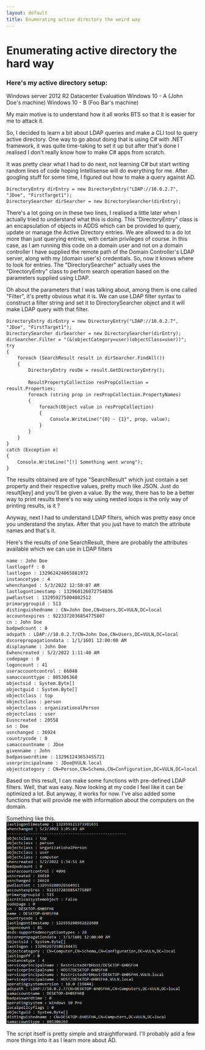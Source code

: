 ```yaml
---
layout: default
title: Enumerating active directory the weird way
---
```


# Enumerating active directory the hard way

### Here's my active directory setup:

Windows server 2012 R2 Datacenter Evaluation
Windows 10 - A (John Doe's machine)
Windows 10 - B (Foo Bar's machine)

My main motive is to understand how it all works BTS so that it is easier for me to attack it.

So, I decided to learn a bit about LDAP queries and make a CLI tool to query active directory. One way to go about doing that is using C# with .NET framework, it was quite time-taking to set it up but after that's done I realised I don't really know how to make C# apps from scratch.

It was pretty clear what I had to do next, not learning C# but start writing random lines of code hoping Intellisense will do everything for me.
After googling stuff for some time, I figured out how to make a query against AD.

```
DirectoryEntry dirEntry = new DirectoryEntry("LDAP://10.0.2.7", "JDoe", "FirstTarget1");
DirectorySearcher dirSearcher = new DirectorySearcher(dirEntry);
```

There's a lot going on in these two lines, I realised a little later when I actually tried to understand what this is doing. This "DirectoryEntry" class is an encapsulation of objects in ADDS which can be provided to query, update or manage the Active Directory entries. We are allowed to a do lot more than just querying entries, with certain privileges of course.
In this case, as I am running this code on a domain user and not on a domain controller I have supplied the remote path of the Domain Controller's LDAP server, along with my (domain user's) credentials. So, now it knows where to look for entries.
The "DirectorySearcher" actually uses the "DirectoryEntry" class to perform search operation based on the parameters supplied using LDAP.

Oh about the parameters that I was talking about, among them is one called "Filter", it's pretty obvious what it is. We can use LDAP filter syntax to construct a filter string and set it to DirectorySearcher object and it will make LDAP query with that filter.

```
DirectoryEntry dirEntry = new DirectoryEntry("LDAP://10.0.2.7", "JDoe", "FirstTarget1");
DirectorySearcher dirSearcher = new DirectorySearcher(dirEntry);
dirSearcher.Filter = "(&(objectCategory=user)(objectClass=user))";
try
{
    foreach (SearchResult result in dirSearcher.FindAll())
    {
        DirectoryEntry resDe = result.GetDirectoryEntry();

        ResultPropertyCollection resPropCollection = result.Properties;
        foreach (string prop in resPropCollection.PropertyNames)
        {
            foreach(Object value in resPropCollection)
            {
                Console.WriteLine("{0} - {1}", prop, value);
            }
        }
    }
}
catch (Exception e)
{
    Console.WriteLine("[!] Something went wrong");
}
```

The results obtained are of type "SearchResult" which just contain a set property and their respective values, pretty much like JSON. Just do result[key] and you'll be given a value. By the way, there has to be a better way to print results there's no way using nested loops is the only way of printing results, is it ?

Anyway, next I had to understand LDAP filters, which was pretty easy once you understand the snytax. After that you just have to match the attribute names and that's it.

Here's the results of one SearchResult, there are probably the attributes available which we can use in LDAP filters

```
name : John Doe
lastlogoff : 0
lastlogon : 132962424065881972
instancetype : 4
whenchanged : 5/3/2022 12:50:07 AM
lastlogontimestamp : 132960126072754036
pwdlastset : 132959275004082512
primarygroupid : 513
distinguishedname : CN=John Doe,CN=Users,DC=VULN,DC=local
accountexpires : 9223372036854775807
cn : John Doe
badpwdcount : 0
adspath : LDAP://10.0.2.7/CN=John Doe,CN=Users,DC=VULN,DC=local
dscorepropagationdata : 1/1/1601 12:00:00 AM
displayname : John Doe
Ewhencreated : 5/2/2022 1:11:40 AM
codepage : 0
logoncount : 41
useraccountcontrol : 66048
samaccounttype : 805306368
objectsid : System.Byte[]
objectguid : System.Byte[]
objectclass : top
objectclass : person
objectclass : organizationalPerson
objectclass : user
Eusncreated : 20558
sn : Doe
usnchanged : 36924
countrycode : 0
samaccountname : JDoe
givenname : John
badpasswordtime : 132961243653455721
userprincipalname : JDoe@VULN.local
objectcategory : CN=Person,CN=Schema,CN=Configuration,DC=VULN,DC=local
```

Based on this result, I can make some functions with pre-defined LDAP filters.
Well, that was easy. Now looking at my code I feel like it can be optimized a lot. But anyway, it works for now. I've also added some functions that will provide me with information about the computers on the domain.

Something like this.
![computer-info](/assets/images/active-directory/active-directory-computers.png)

The script itself is pretty simple and straightforward. I'll probably add a few more things into it as I learn more about AD.
